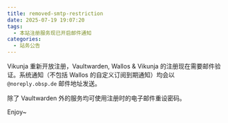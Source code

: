 ```yaml
---
title: removed-smtp-restriction
date: 2025-07-19 19:07:20
tags:
  - 本站注册服务现已开启邮件通知
categories:
  - 站务公告
---
```

Vikunja 重新开放注册，Vaultwarden, Wallos & Vikunja 的注册现在需要邮件验证。系统通知（不包括 Wallos 的自定义订阅到期通知）均会以 `@noreply.obsp.de` 邮件地址发送。

除了 Vaultwarden 外的服务均可使用注册时的电子邮件重设密码。

Enjoy~
